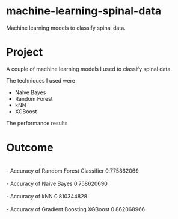 # machine-learning-spinal-data
Machine learning models to classify spinal data.

<h1> Project </h1>
A couple of machine learning models I used to classify spinal data. 

The techniques I used were 
- Naive Bayes
- Random Forest
- kNN
- XGBoost

The performance results 


<h1> Outcome </h1>
<br> - Accuracy of Random Forest Classifier 0.775862069 </br>
<br> - Accuracy of Naive Bayes 0.758620690 </br>
<br> - Accuracy of kNN 0.810344828 </br>
<br> - Accuracy of Gradient Boosting XGBoost 0.862068966 </br>
